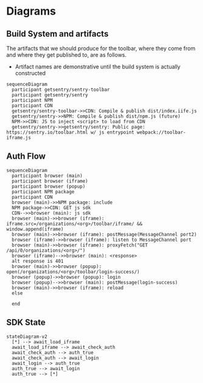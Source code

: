 # Diagrams

## Build System and artifacts

The artifacts that we should produce for the toolbar, where they come from and where they get published to, are as follows.

* Artifact names are demonstrative until the build system is actually constructed

```mermaid
sequenceDiagram
  participant getsentry/sentry-toolbar
  participant getsentry/sentry
  participant NPM
  participant CDN
  getsentry/sentry-toolbar->>CDN: Compile & publish dist/index.iife.js
  getsentry/sentry->>NPM: Compile & publish dist/npm.js (future)
  NPM->>CDN: JS to inject <script> to load from CDN
  getsentry/sentry->>getsentry/sentry: Public page: https://sentry.io/toolbar.html w/ js entrypoint webpack://toolbar-iframe.js
```

## Auth Flow

```mermaid
sequenceDiagram
  participant browser (main)
  participant browser (iframe)
  participant browser (popup)
  participant NPM package
  participant CDN
  browser (main)->>NPM package: include
  NPM package->>CDN: GET js sdk
  CDN-->>browser (main): js sdk
  browser (main)->>browser (iframe): iframe.src=/organizations/<org>/toolbar/iframe/ && window.append(iframe)
  browser (main)->>browser (iframe): postMessage(MessageChannel port2)
  browser (iframe)->>browser (iframe): listen to MessageChannel port
  browser (main)->>browser (iframe): proxyFetch("GET /api/0/organizations/<org>/")
  browser (iframe)-->>browser (main): <response>
  alt response is 401
  browser (main)->>browser (popup): open(/organizations/<org>/toolbar/login-success/)
  browser (popup)->>browser (popup): login
  browser (popup)-->>browser (main): postMessage(login-success)
  browser (main)->>browser (iframe): reload
  else
  
  end
```

## SDK State

```mermaid
stateDiagram-v2
  [*] --> await_load_iframe
  await_load_iframe --> await_check_auth
  await_check_auth --> auth_true
  await_check_auth --> await_login
  await_login --> auth_true
  auth_true --> await_login
  auth_true --> [*]
```
